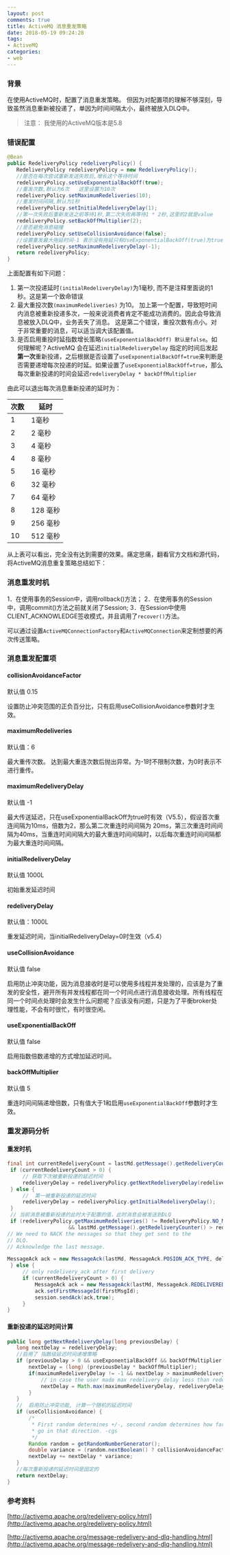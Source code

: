 ```yaml
---
layout: post
comments: true
title: ActiveMQ 消息重发策略
date: 2018-05-19 09:24:28
tags:
- ActiveMQ
categories:
- web
---
```


### 背景

在使用ActiveMQ时，配置了消息重发策略。 但因为对配置项的理解不够深刻，导致虽然消息重新被投递了，单因为时间间隔太小，最终被放入DLQ中。

> 注意： 我使用的ActiveMQ版本是5.8

### 错误配置

```java
@Bean
public RedeliveryPolicy redeliveryPolicy() {
   RedeliveryPolicy redeliveryPolicy = new RedeliveryPolicy();
   //是否在每次尝试重新发送失败后,增长这个等待时间
   redeliveryPolicy.setUseExponentialBackOff(true);
   //重发次数,默认为6次   这里设置为10次
   redeliveryPolicy.setMaximumRedeliveries(10);
   //重发时间间隔,默认为1秒
   redeliveryPolicy.setInitialRedeliveryDelay(1);
   //第一次失败后重新发送之前等待1秒,第二次失败再等待1 * 2秒,这里的2就是value
   redeliveryPolicy.setBackOffMultiplier(2);
   //是否避免消息碰撞
   redeliveryPolicy.setUseCollisionAvoidance(false);
   //设置重发最大拖延时间-1 表示没有拖延只有UseExponentialBackOff(true)为true时生效
   redeliveryPolicy.setMaximumRedeliveryDelay(-1);
   return redeliveryPolicy;
}
```

<!-- more -->

上面配置有如下问题：

1. 第一次投递延时`(initialRedeliveryDelay)`为1毫秒, 而不是注释里面说的1秒。这是第一个致命错误
2. 最大重投次数`(maximumRedeliveries)` 为10。 加上第一个配置，导致短时间内消息被重新投递多次，一般来说消费者肯定不能成功消费的。因此会导致消息被放入DLQ中，业务丢失了消息。
这是第二个错误，重投次数有点小。对于非常重要的消息，可以适当调大该配置值。
3. 是否启用重投时延指数增长策略`(useExponentialBackOff) 默认是false`。如何理解呢？ActiveMQ 会在延迟`initialRedeliveryDelay` 指定的时间后发起**第一次**重新投递，之后根据是否设置了`useExponentialBackOff=true`来判断是否需要递增每次投递的时延。如果设置了`useExponentialBackOff=true`，那么每次重新投递的时间会延迟`redeliveryDelay * backOffMultiplier`
    
由此可以退出每次消息重新投递的延时为：

| 次数 | 延时 |
| --- | --- |
| 1 | 1毫秒 |
| 2 | 2 毫秒 |
| 3 | 4 毫秒 |
| 4 | 8 毫秒 |
| 5 | 16 毫秒 |
| 6 | 32 毫秒 |
| 7 | 64 毫秒 |
| 8 | 128 毫秒 |
| 9 | 256 毫秒 |
| 10 | 512 毫秒 |

从上表可以看出，完全没有达到需要的效果。痛定思痛，翻看官方文档和源代码，将ActiveMQ消息重复策略总结如下：

### 消息重发时机

1．在使用事务的Session中，调用rollback()方法；
2．在使用事务的Session中，调用commit()方法之前就关闭了Session;
3．在Session中使用CLIENT_ACKNOWLEDGE签收模式，并且调用了`recover()`方法。

可以通过设置`ActiveMQConnectionFactory`和`ActiveMQConnection`来定制想要的再次传送策略。

### 消息重发配置项

#### collisionAvoidanceFactor	

默认值 0.15	 

设置防止冲突范围的正负百分比，只有启用useCollisionAvoidance参数时才生效。

#### maximumRedeliveries	 

默认值：6

最大重传次数。 达到最大重连次数后抛出异常。为-1时不限制次数，为0时表示不进行重传。

#### maximumRedeliveryDelay	 

默认值 -1	

最大传送延迟，只在useExponentialBackOff为true时有效（V5.5），假设首次重连间隔为10ms，倍数为2，那么第二次重连时间间隔为 20ms，第三次重连时间间隔为40ms，当重连时间间隔大的最大重连时间间隔时，以后每次重连时间间隔都为最大重连时间间隔。

#### initialRedeliveryDelay	 

默认值 1000L	 

初始重发延迟时间

#### redeliveryDelay	 

默认值：1000L	 

重发延迟时间，当initialRedeliveryDelay=0时生效（v5.4）

#### useCollisionAvoidance	 

默认值 false	 

启用防止冲突功能，因为消息接收时是可以使用多线程并发处理的，应该是为了重发的安全性，避开所有并发线程都在同一个时间点进行消息接收处理。所有线程在同一个时间点处理时会发生什么问题呢？应该没有问题，只是为了平衡broker处理性能，不会有时很忙，有时很空闲。

#### useExponentialBackOff	

默认值 false	 	 

启用指数倍数递增的方式增加延迟时间。

#### backOffMultiplier	 

默认值 5	

重连时间间隔递增倍数，只有值大于1和启用`useExponentialBackOff`参数时才生效。

### 重发源码分析

#### 重发时机

```java ActiveMQMessageConsumer.rollback
final int currentRedeliveryCount = lastMd.getMessage().getRedeliveryCounter();
 if (currentRedeliveryCount > 0) {
     // 获取下次被重新投递的延迟时间
     redeliveryDelay = redeliveryPolicy.getNextRedeliveryDelay(redeliveryDelay);
 } else {
     //  第一被重新投递的延迟时间 
     redeliveryDelay = redeliveryPolicy.getInitialRedeliveryDelay();
 }
 // 当前消息被重新投递的此时大于配置的值，此时消息会被发送到DLQ
 if (redeliveryPolicy.getMaximumRedeliveries() != RedeliveryPolicy.NO_MAXIMUM_REDELIVERIES
                    && lastMd.getMessage().getRedeliveryCounter() > redeliveryPolicy.getMaximumRedeliveries()) {
// We need to NACK the messages so that they get sent to the
// DLQ.
// Acknowledge the last message.

MessageAck ack = new MessageAck(lastMd, MessageAck.POSION_ACK_TYPE, deliveredMessages.size());
 } else {
     // only redelivery_ack after first delivery
     if (currentRedeliveryCount > 0) {
         MessageAck ack = new MessageAck(lastMd, MessageAck.REDELIVERED_ACK_TYPE, deliveredMessages.size());
         ack.setFirstMessageId(firstMsgId);
         session.sendAck(ack,true);
     }
}
```

#### 重新投递的延迟时间计算

```java RedeliveryPolicy.getNextRedeliveryDelay
public long getNextRedeliveryDelay(long previousDelay) {
   long nextDelay = redeliveryDelay;
   //启用了 指数级延迟时间递增策略
   if (previousDelay > 0 && useExponentialBackOff && backOffMultiplier > 1) {
       nextDelay = (long) (previousDelay * backOffMultiplier);
       if(maximumRedeliveryDelay != -1 && nextDelay > maximumRedeliveryDelay) {
           // in case the user made max redelivery delay less than redelivery delay for some reason.
           nextDelay = Math.max(maximumRedeliveryDelay, redeliveryDelay);
       }
   }
   //  启用防止冲突功能, 计算一个随机的延迟时间
   if (useCollisionAvoidance) {
       /*
        * First random determines +/-, second random determines how far to
        * go in that direction. -cgs
        */
       Random random = getRandomNumberGenerator();
       double variance = (random.nextBoolean() ? collisionAvoidanceFactor : -collisionAvoidanceFactor) * random.nextDouble();
       nextDelay += nextDelay * variance;
   }
   //每次重新投递的延迟时间是固定的 
   return nextDelay;
}
```

### 参考资料

[http://activemq.apache.org/redelivery-policy.html](http://activemq.apache.org/redelivery-policy.html)

[http://activemq.apache.org/message-redelivery-and-dlq-handling.html](http://activemq.apache.org/message-redelivery-and-dlq-handling.html)

